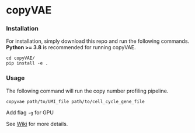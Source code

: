 # copyVAE

### Installation

For installation, simply download this repo and run the following commands. **Python >= 3.8** is recommended for running copyVAE.

    cd copyVAE/
    pip install -e .

### Usage

The following command will run the copy number profiling pipeline.

    copyvae path/to/UMI_file path/to/cell_cycle_gene_file
Add flag `-g` for GPU

See [Wiki](https://github.com/Lamicc/copyVAE/wiki) for more details.
